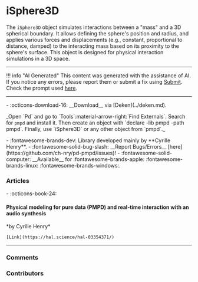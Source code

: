 # iSphere3D

The `iSphere3D` object simulates interactions between a "mass" and a 3D spherical boundary. It allows defining the sphere's position and radius, and applies various forces and displacements (e.g., constant, proportional to distance, damped) to the interacting mass based on its proximity to the sphere's surface. This object is designed for physical interaction simulations in a 3D space.

---

!!! info "AI Generated"
    This content was generated with the assistance of AI. If you notice any errors, please report them or submit a fix using [Submit](../submit.md). Check the prompt used [here](../prompts/helppatchai.md).

---

<div class="grid cards" markdown>
- :octicons-download-16: __Download__ via [Deken](../deken.md).  <p style="font-size: 14px">_Open `Pd` and go to `Tools`:material-arrow-right:`Find Externals`. Search for <code>pmpd</code> and install it. Then create an object with `declare -lib pmpd -path pmpd`. Finally, use `iSphere3D` or any other object from `pmpd`._</p>
- :fontawesome-brands-dev: Library developed mainly by **Cyrille Henry**.
- :fontawesome-solid-bug-slash: __Report Bugs/Errors__ [here](https://github.com/ch-nry/pd-pmpd/issues)!
- :fontawesome-solid-computer: __Available__ for :fontawesome-brands-apple: :fontawesome-brands-linux: :fontawesome-brands-windows:.
</div><h3>Articles</h3>

<div class="grid cards" markdown>
- :octicons-book-24: 
    <h4>Physical modeling for pure data (PMPD) and real-time interaction with an audio synthesis</h4>
    *by Cyrille Henry*

    [Link](https://hal.science/hal-03354371/)
</div>



---

<h3>Comments</h3>

<script src="https://giscus.app/client.js"
    data-repo="charlesneimog/Awesome-PD"
    data-repo-id="R_kgDOLaunFg"
    data-category="Comments"
    data-category-id="DIC_kwDOLaunFs4CnXHy"
    data-mapping="title"
    data-strict="0"
    data-reactions-enabled="1"
    data-emit-metadata="0"
    data-input-position="bottom"
    data-theme="preferred_color_scheme"
    data-lang="en"
    data-loading="lazy"
    crossorigin="anonymous"
    async>
</script>
    
<h3>Contributors</h3>

<div id="avatars"></div>

<script>
const nicknames = ["charlesneimog"];
const container = document.getElementById('avatars');
nicknames.forEach(nick => {
  const link = document.createElement('a');
  link.href = `https://github.com/${nick}`;
  link.target = '_blank'; // opens in new tab
  const img = document.createElement('img');
  img.src = `https://github.com/${nick}.png`;
  img.alt = nick;
  img.className = 'avatar';
  link.appendChild(img);
  container.appendChild(link);
});
</script>
    